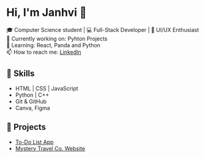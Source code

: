 # Hi, I'm Janhvi 👋

🎓 Computer Science student | 💻 Full-Stack Developer | 🎨 UI/UX Enthusiast  
🔭 Currently working on: Pyhton Projects  
🌱 Learning: React, Panda and Python  
📫 How to reach me: [LinkedIn](https://linkedin.com/in/yourprofile)

## 🔧 Skills
- HTML | CSS | JavaScript
- Python | C++
- Git & GitHub
- Canva, Figma

## 📌 Projects
- [To-Do List App](https://github.com/yourusername/todo-list)
- [Mystery Travel Co. Website](https://github.com/yourusername/mystery-travel-co)
